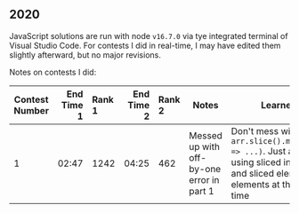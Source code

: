 ## 2020

JavaScript solutions are run with node `v16.7.0` via tye integrated terminal of Visual Studio Code.
For contests I did in real-time, I may have edited them slightly afterward, but no major revisions.

Notes on contests I did:

| Contest Number | End Time 1 | Rank 1 | End Time 2 | Rank 2 | Notes                                     | Learned                                                                                                                        |
| -------------- | ---------: | :----- | ---------: | :----- | ----------------------------------------- | ------------------------------------------------------------------------------------------------------------------------------ |
| 1              |      02:47 | 1242   |      04:25 | 462    | Messed up with off-by-one error in part 1 | Don't mess with `arr.slice().map((e,i) => ...)`. Just avoid using sliced indices and sliced elements elements at the same time |
